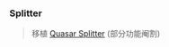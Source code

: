 ### Splitter

> 移植 [Quasar Splitter](https://quasar.dev/vue-components/splitter#introduction) (部分功能阉割)
